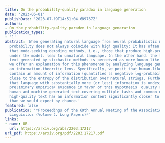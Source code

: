 ```yaml
---
title: On the probability-quality paradox in language generation
date: '2022-05-01'
publishDate: '2023-07-09T14:51:04.689767Z'
authors:
- On the probability-quality paradox in language generation
publication_types:
- '1'
abstract: 'When generating natural language from neural probabilistic models, high
  probability does not always coincide with high quality: It has often been observed
  that mode-seeking decoding methods, i.e., those that produce high-probability text
  under the model, lead to unnatural language. On the other hand, the lower-probability
  text generated by stochastic methods is perceived as more human-like. In this note,
  we offer an explanation for this phenomenon by analyzing language generation through
  an information-theoretic lens. Specifically, we posit that human-like language should
  contain an amount of information (quantified as negative log-probability) that is
  close to the entropy of the distribution over natural strings. Further, we posit
  that language with substantially more (or less) information is undesirable. We provide
  preliminary empirical evidence in favor of this hypothesis; quality ratings of both
  human and machine-generated text—covering multiple tasks and common decoding strategies—suggest
  high-quality text has an information content significantly closer to the entropy
  than we would expect by chance.'
featured: false
publication: '*Proceedings of the 60th Annual Meeting of the Association for Computational
  Linguistics (Volume 1: Long Papers)*'
links:
- name: URL
  url: https://arxiv.org/abs/2203.17217
url_pdf: https://arxiv.org/pdf/2203.17217.pdf
---
```


